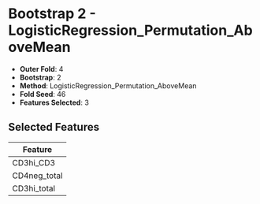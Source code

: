 # Bootstrap 2 - LogisticRegression_Permutation_AboveMean

- **Outer Fold**: 4
- **Bootstrap**: 2
- **Method**: LogisticRegression_Permutation_AboveMean
- **Fold Seed**: 46
- **Features Selected**: 3

## Selected Features

| Feature |
|---------|
| CD3hi_CD3 |
| CD4neg_total |
| CD3hi_total |
